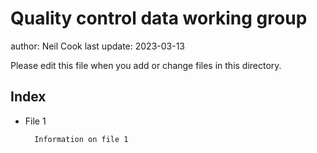 # Quality control data working group 

author: Neil Cook
last update: 2023-03-13

Please edit this file when you add or change files in this directory.


## Index

- File 1
    
        Information on file 1
